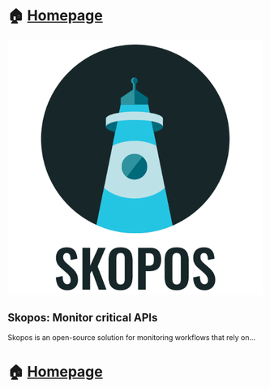 # 🏠 [Homepage](https://skopos-monitoring.github.io/)

<p align="center">
  <img src="images/logos/SKOPOS_logo_color.png" />
</p>
<h2>Skopos: Monitor critical APIs</h2>

Skopos is an open-source solution for monitoring workflows that rely on... 

# 🏠 [Homepage](https://skopos-monitoring.github.io/)
